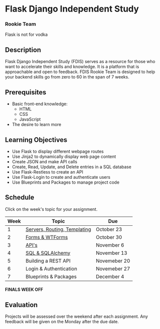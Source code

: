 # Flask Django Independent Study
### Rookie Team

Flask is not for vodka

## Description

Flask Django Independent Study (FDIS) serves as a resource for those who want to accelerate their skills and knowledge.
It is a platform that is approachable and open to feedback.
FDIS Rookie Team is designed to help your backend skills go from zero to 60 in the span of 7 weeks.

## Prerequisites

* Basic front-end knowledge:
  * HTML
  * CSS
  * JavaScript
* The desire to learn more

## Learning Objectives

* Use Flask to display different webpage routes
* Use Jinja2 to dynamically display web page content
* Create JSON and make API calls
* Create, Read, Update, and Delete entries in a SQL database
* Use Flask-Restless to create an API
* Use Flask-Login to create and authenticate users
* Use Blueprints and Packages to manage project code

## Schedule

Click on the week's topic for your assignment.

Week | Topic | Due
---- | ---- | ----
1 | [Servers, Routing, Templating](https://github.com/flask-django-independent-study/rookie/blob/master/Assignments/Week-1-Halloween-Party.md) | October 23
2 | [Forms & WTForms](https://github.com/flask-django-independent-study/rookie/blob/master/Assignments/Week-2-Forms-WTForms.md) | October 30
3 | [API's](https://github.com/flask-django-independent-study/rookie/blob/master/Assignments/Week-3-APIs.md) | November 6
4 | [SQL & SQLAlchemy](https://github.com/flask-django-independent-study/rookie/blob/master/Assignments/Week-4-SQL-SQLAlchemy.md) | November 13
5 | Building a REST API | Novemeber 20
6 | Login & Authentication | Novemeber 27
7 | Blueprints & Packages | December 4

#### FINALS WEEK OFF

## Evaluation

Projects will be assessed over the weekend after each assignment.
Any feedback will be given on the Monday after the due date.

